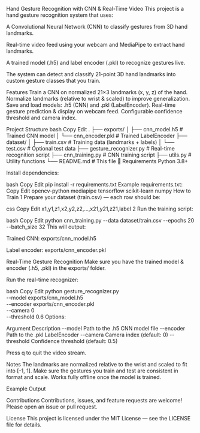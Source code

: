 Hand Gesture Recognition with CNN & Real-Time Video
This project is a hand gesture recognition system that uses:

A Convolutional Neural Network (CNN) to classify gestures from 3D hand landmarks.

Real-time video feed using your webcam and MediaPipe to extract hand landmarks.

A trained model (.h5) and label encoder (.pkl) to recognize gestures live.

The system can detect and classify 21-point 3D hand landmarks into custom gesture classes that you train.

Features
Train a CNN on normalized 21×3 landmarks (x, y, z) of the hand.
Normalize landmarks (relative to wrist & scaled) to improve generalization.
Save and load models: .h5 (CNN) and .pkl (LabelEncoder).
Real-time gesture prediction & display on webcam feed.
Configurable confidence threshold and camera index.

Project Structure
bash
Copy
Edit
.
├── exports/
│   ├── cnn_model.h5         # Trained CNN model
│   └── cnn_encoder.pkl      # Trained LabelEncoder
├── dataset/
│   ├── train.csv            # Training data (landmarks + labels)
│   └── test.csv             # Optional test data
├── gesture_recognizer.py    # Real-time recognition script
├── cnn_training.py          # CNN training script
├── utils.py                 # Utility functions
└── README.md                # This file
🧪 Requirements
Python 3.8+

Install dependencies:

bash
Copy
Edit
pip install -r requirements.txt
Example requirements.txt:
Copy
Edit
opencv-python
mediapipe
tensorflow
scikit-learn
numpy
How to Train
1️ Prepare your dataset (train.csv) — each row should be:

css
Copy
Edit
x1,y1,z1,x2,y2,z2,...,x21,y21,z21,label
2️ Run the training script:

bash
Copy
Edit
python cnn_training.py --data dataset/train.csv --epochs 20 --batch_size 32
This will output:

Trained CNN: exports/cnn_model.h5

Label encoder: exports/cnn_encoder.pkl

Real-Time Gesture Recognition
Make sure you have the trained model & encoder (.h5, .pkl) in the exports/ folder.

Run the real-time recognizer:

bash
Copy
Edit
python gesture_recognizer.py \
    --model exports/cnn_model.h5 \
    --encoder exports/cnn_encoder.pkl \
    --camera 0 \
    --threshold 0.6
Options:

Argument	Description
--model	Path to the .h5 CNN model file
--encoder	Path to the .pkl LabelEncoder
--camera	Camera index (default: 0)
--threshold	Confidence threshold (default: 0.5)

Press q to quit the video stream.

Notes
  The landmarks are normalized relative to the wrist and scaled to fit into [-1, 1].
  Make sure the gestures you train and test are consistent in format and scale.
  Works fully offline once the model is trained.

Example Output


Contributions
Contributions, issues, and feature requests are welcome! Please open an issue or pull request.

License
This project is licensed under the MIT License — see the LICENSE file for details.
